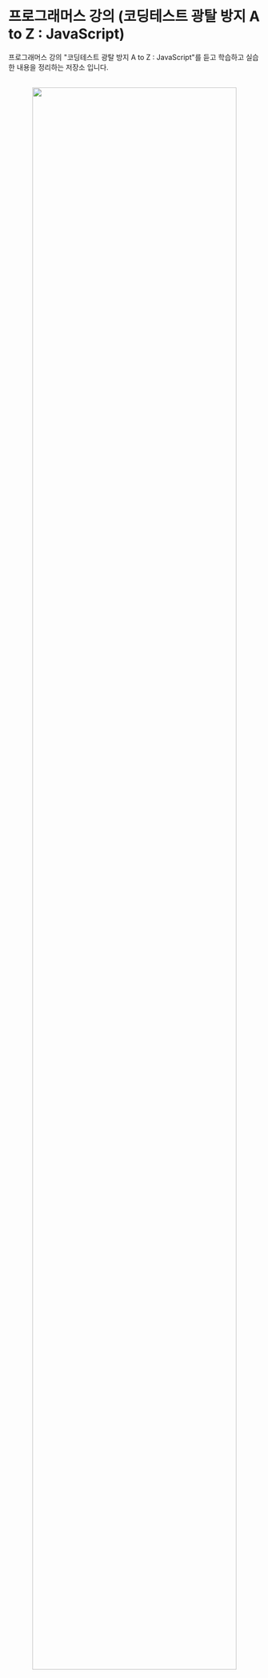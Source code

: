 # 프로그래머스 강의 (코딩테스트 광탈 방지 A to Z : JavaScript)

프로그래머스 강의 "코딩테스트 광탈 방지 A to Z : JavaScript"를 듣고 학습하고 실습한 내용을 정리하는 저장소 입니다. <br><br>

<p align= "center"><img src= "https://user-images.githubusercontent.com/65241463/228625670-93ac4622-6845-4708-8d39-efb538986eae.png" width="90%"></p>